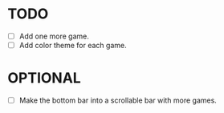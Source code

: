 # TODO
- [ ] Add one more game.
- [ ] Add color theme for each game.

# OPTIONAL
- [ ] Make the bottom bar into a scrollable bar with more games.